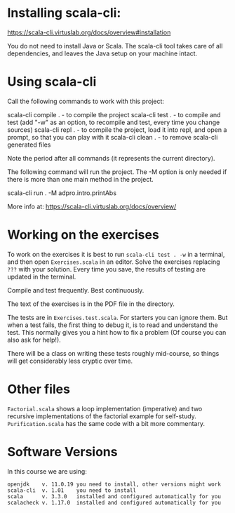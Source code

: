 # Installing scala-cli:

https://scala-cli.virtuslab.org/docs/overview#installation

You do not need to install Java or Scala. The scala-cli tool takes
care of all dependencies, and leaves the Java setup on your
machine intact.

# Using scala-cli

Call the following commands to work with this project:

scala-cli compile . - to compile the project
scala-cli test .    - to compile and test (add "-w" as an option,
                      to recompile and test, every time you change
                      sources)
scala-cli repl .    - to compile the project, load it into repl,
                      and open a prompt, so that you can play with
                      it
scala-cli clean .   - to remove scala-cli generated files

Note the period after all commands (it represents the current
directory).

The following command will run the project. The -M option is only
needed if there is more than one main method in the project.

scala-cli run . -M adpro.intro.printAbs

More info at: https://scala-cli.virtuslab.org/docs/overview/

# Working on the exercises

To work on the exercises it is best to run `scala-cli test . -w`
in a terminal, and then open `Exercises.scala` in an editor. Solve
the exercises replacing `???` with your solution. Every time you
save, the results of testing are updated in the terminal.

Compile and test frequently. Best continuously.

The text of the exercises is in the PDF file in the directory.

The tests are in `Exercises.test.scala`. For starters you can ignore
them.  But when a test fails, the first thing to debug it, is to read
and understand the test. This normally gives you a hint how to fix a
problem (Of course you can also ask for help!).

There will be a class on writing these tests roughly mid-course, so
things will get considerably less cryptic over time.

# Other files

`Factorial.scala` shows a loop implementation (imperative) and two
recursive implementations of the factorial example for self-study.
`Purification.scala` has the same code with a bit more commentary.

# Software Versions

In this course we are using:

```
openjdk    v. 11.0.19 you need to install, other versions might work
scala-cli  v. 1.01    you need to install
scala      v. 3.3.0   installed and configured automatically for you
scalacheck v. 1.17.0  installed and configured automatically for you
```
